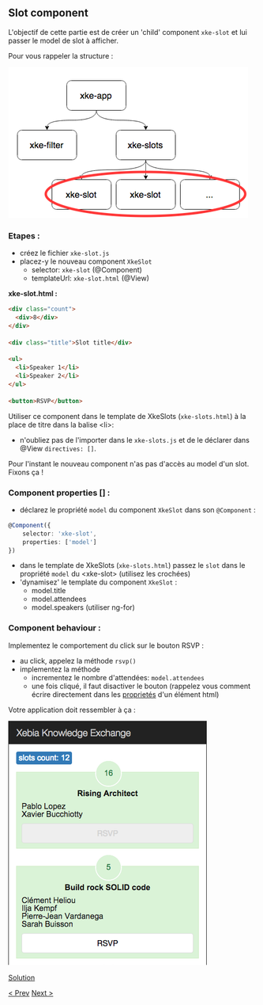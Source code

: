 ## Slot component

L'objectif de cette partie est de créer un 'child' component `xke-slot` et lui passer le model de slot à afficher.

Pour vous rappeler la structure :

![Components Tree](img/components-tree-slot.png)

### Etapes : 

- créez le fichier `xke-slot.js`
- placez-y le nouveau component `XkeSlot`
  - selector: `xke-slot` (@Component)
  - templateUrl: `xke-slot.html` (@View)

**xke-slot.html :**

```html
<div class="count">
  <div>8</div>
</div>

<div class="title">Slot title</div>

<ul>
  <li>Speaker 1</li>
  <li>Speaker 2</li>
</ul>

<button>RSVP</button>
```


Utiliser ce component dans le template de XkeSlots (`xke-slots.html`) à la place de titre dans la balise &lt;li&gt;:

- n'oubliez pas de l'importer dans le `xke-slots.js` et de le déclarer dans @View `directives: []`.


Pour l'instant le nouveau component n'as pas d'accès au model d'un slot. Fixons ça !

### Component properties [] :

- déclarez le propriété `model` du component `XkeSlot` dans son `@Component` :

```typescript
@Component({
    selector: 'xke-slot',
    properties: ['model']
})
```

- dans le template de XkeSlots (`xke-slots.html`) passez le `slot` dans le propriété `model` du &lt;xke-slot&gt; (utilisez les crochées)  
- 'dynamisez' le template du component `XkeSlot` :
  - model.title
  - model.attendees
  - model.speakers (utiliser ng-for)
  
### Component behaviour :

Implementez le comportement du click sur le bouton RSVP :
- au click, appelez la méthode `rsvp()`
- implementez la méthode
  - incrementez le nombre d'attendées: `model.attendees`
  - une fois cliqué, il faut disactiver le bouton (rappelez vous comment écrire directement dans les [proprietés](http://www.w3schools.com/tags/att_input_disabled.asp)  d'un élément html) 

Votre application doit ressembler à ça :

![slot component resultat](img/slot-component-resultat.png)
  
  
[Solution](4-slot-component-solution.md)

[< Prev](3-store-service.md) [Next >](5-filter-component.md)
